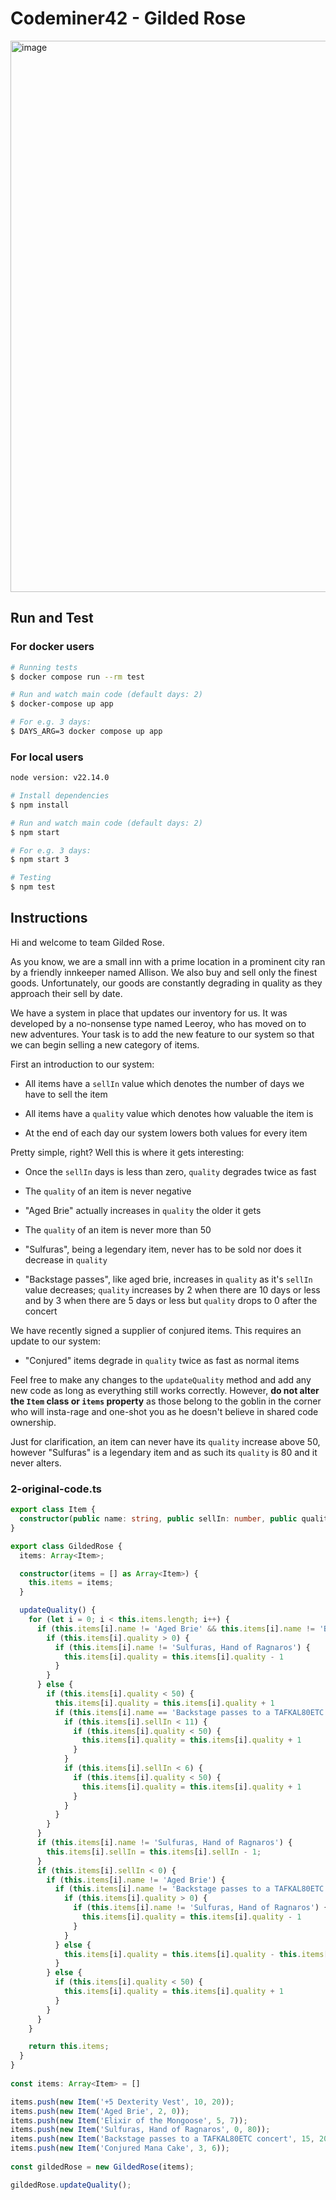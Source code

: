 # Codeminer42 - Gilded Rose
<img width="994" height="882" alt="image" src="https://github.com/user-attachments/assets/4ebb9208-b543-4635-a1b8-532fc18e904e" />


## Run and Test

### For docker users

```bash
# Running tests
$ docker compose run --rm test

# Run and watch main code (default days: 2)
$ docker-compose up app

# For e.g. 3 days:
$ DAYS_ARG=3 docker compose up app
```
### For local users

```bash
node version: v22.14.0

# Install dependencies
$ npm install

# Run and watch main code (default days: 2)
$ npm start

# For e.g. 3 days:
$ npm start 3

# Testing
$ npm test
```


## Instructions
Hi and welcome to team Gilded Rose.

As you know, we are a small inn with a prime location in a prominent city ran
by a friendly innkeeper named Allison.  We also buy and sell only the finest
goods. Unfortunately, our goods are constantly degrading in quality as they
approach their sell by date.

We have a system in place that updates our inventory for us. It was developed
by a no-nonsense type named Leeroy, who has moved on to new adventures. Your
task is to add the new feature to our system so that we can begin selling a
new category of items.

First an introduction to our system:

  - All items have a `sellIn` value which denotes the number of days we have to
    sell the item

  - All items have a `quality` value which denotes how valuable the item is

  - At the end of each day our system lowers both values for every item

Pretty simple, right? Well this is where it gets interesting:

  - Once the `sellIn` days is less than zero, `quality` degrades twice as fast

  - The `quality` of an item is never negative

  - "Aged Brie" actually increases in `quality` the older it gets

  - The `quality` of an item is never more than 50

  - "Sulfuras", being a legendary item, never has to be sold nor does it
    decrease in `quality`

  - "Backstage passes", like aged brie, increases in `quality` as it's `sellIn`
    value decreases; `quality` increases by 2 when there are 10 days or less
    and by 3 when there are 5 days or less but `quality` drops to 0 after the
    concert

We have recently signed a supplier of conjured items. This requires an update
to our system:

  - "Conjured" items degrade in `quality` twice as fast as normal items

Feel free to make any changes to the `updateQuality` method and add any new
code as long as everything still works correctly. However, **do not alter the
`Item` class or `items` property** as those belong to the goblin in the corner
who will insta-rage and one-shot you as he doesn't believe in shared code
ownership.

Just for clarification, an item can never have its `quality` increase above 50,
however "Sulfuras" is a legendary item and as such its `quality` is 80 and it
never alters.

### 2-original-code.ts
```typescript
export class Item {
  constructor(public name: string, public sellIn: number, public quality: number) {}
}

export class GildedRose {
  items: Array<Item>;

  constructor(items = [] as Array<Item>) {
    this.items = items;
  }

  updateQuality() {
    for (let i = 0; i < this.items.length; i++) {
      if (this.items[i].name != 'Aged Brie' && this.items[i].name != 'Backstage passes to a TAFKAL80ETC concert') {
        if (this.items[i].quality > 0) {
          if (this.items[i].name != 'Sulfuras, Hand of Ragnaros') {
            this.items[i].quality = this.items[i].quality - 1
          }
        }
      } else {
        if (this.items[i].quality < 50) {
          this.items[i].quality = this.items[i].quality + 1
          if (this.items[i].name == 'Backstage passes to a TAFKAL80ETC concert') {
            if (this.items[i].sellIn < 11) {
              if (this.items[i].quality < 50) {
                this.items[i].quality = this.items[i].quality + 1
              }
            }
            if (this.items[i].sellIn < 6) {
              if (this.items[i].quality < 50) {
                this.items[i].quality = this.items[i].quality + 1
              }
            }
          }
        }
      }
      if (this.items[i].name != 'Sulfuras, Hand of Ragnaros') {
        this.items[i].sellIn = this.items[i].sellIn - 1;
      }
      if (this.items[i].sellIn < 0) {
        if (this.items[i].name != 'Aged Brie') {
          if (this.items[i].name != 'Backstage passes to a TAFKAL80ETC concert') {
            if (this.items[i].quality > 0) {
              if (this.items[i].name != 'Sulfuras, Hand of Ragnaros') {
                this.items[i].quality = this.items[i].quality - 1
              }
            }
          } else {
            this.items[i].quality = this.items[i].quality - this.items[i].quality
          }
        } else {
          if (this.items[i].quality < 50) {
            this.items[i].quality = this.items[i].quality + 1
          }
        }
      }
    }

    return this.items;
  }
}
                                         
const items: Array<Item> = []

items.push(new Item('+5 Dexterity Vest', 10, 20));
items.push(new Item('Aged Brie', 2, 0));
items.push(new Item('Elixir of the Mongoose', 5, 7));
items.push(new Item('Sulfuras, Hand of Ragnaros', 0, 80));
items.push(new Item('Backstage passes to a TAFKAL80ETC concert', 15, 20));
items.push(new Item('Conjured Mana Cake', 3, 6));
    
const gildedRose = new GildedRose(items);

gildedRose.updateQuality();
```
